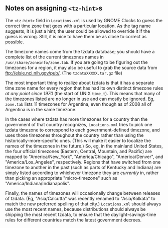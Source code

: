 Notes on assigning `<tz-hint>`s
-----------------------------

The `<tz-hint>` field in `Locations.xml` is used by GNOME Clocks to
guess the correct time zone that goes with a particular location. As
the tag name suggests, it is just a hint; the user could be allowed
to override it if the guess is wrong. Still, it is nice to have
them be as close to correct as possible.

The timezone names come from the tzdata database; you should have a
complete list of the current timezones names in
`/usr/share/zoneinfo/zone.tab`. If you are going to be figuring out the
timezones for a region, it may also be useful to grab the source data
from ftp://elsie.nci.nih.gov/pub/. (The `tzdataXXXXX.tar.gz` file)

The most important thing to realize about tzdata is that it has a separate
time zone name for every region that has had its own distinct timezone rules
*at any point since 1970* (the start of UNIX `time_t`).  This means that
many of the timezones listed are no longer in use and can mostly be ignored.
Eg, `zone.tab` lists 11 timezones for Argentina, even though as of 2008 all
of Argentina is in the same timezone.

In the cases where tzdata has more timezones for a country than the
government of that country recognizes, `Locations.xml` tries to pick one
tzdata timezone to correspond to each government-defined timezone, and uses
those timezones throughout the country rather than using the
historically-more-specific ones. (This will make it easier to localize the
names of the timezones in the future.) So, eg, in the mainland United
States, the four official timezones (Eastern, Central, Mountain, and
Pacific) are mapped to "America/New\_York", "America/Chicago",
"America/Denver", and "America/Los\_Angeles", respectively. Regions that
have switched from one timezone to another in the past (such as parts of
Kentucky and Indiana) are simply listed according to whichever timezone they
are *currently* in, rather than picking an appropriate "micro-timezone" such
as "America/Indiana/Indianapolis".

Finally, the names of timezones will occasionally change between releases of
tzdata. (Eg, "Asia/Calcutta" was recently renamed to "Asia/Kolkata" to match
the new preferred spelling of that city.) `Locations.xml` should always use
the most recent names, because distributions should always be shipping the
most recent tzdata, to ensure that the daylight-savings-time rules for
different countries match the latest government decrees.
